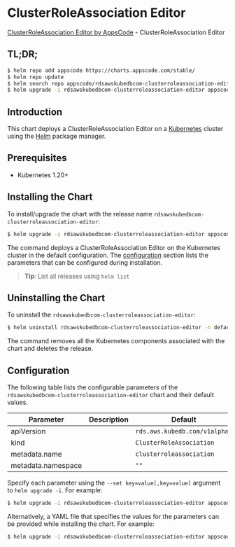 # ClusterRoleAssociation Editor

[ClusterRoleAssociation Editor by AppsCode](https://appscode.com) - ClusterRoleAssociation Editor

## TL;DR;

```bash
$ helm repo add appscode https://charts.appscode.com/stable/
$ helm repo update
$ helm search repo appscode/rdsawskubedbcom-clusterroleassociation-editor --version=v0.26.0
$ helm upgrade -i rdsawskubedbcom-clusterroleassociation-editor appscode/rdsawskubedbcom-clusterroleassociation-editor -n default --create-namespace --version=v0.26.0
```

## Introduction

This chart deploys a ClusterRoleAssociation Editor on a [Kubernetes](http://kubernetes.io) cluster using the [Helm](https://helm.sh) package manager.

## Prerequisites

- Kubernetes 1.20+

## Installing the Chart

To install/upgrade the chart with the release name `rdsawskubedbcom-clusterroleassociation-editor`:

```bash
$ helm upgrade -i rdsawskubedbcom-clusterroleassociation-editor appscode/rdsawskubedbcom-clusterroleassociation-editor -n default --create-namespace --version=v0.26.0
```

The command deploys a ClusterRoleAssociation Editor on the Kubernetes cluster in the default configuration. The [configuration](#configuration) section lists the parameters that can be configured during installation.

> **Tip**: List all releases using `helm list`

## Uninstalling the Chart

To uninstall the `rdsawskubedbcom-clusterroleassociation-editor`:

```bash
$ helm uninstall rdsawskubedbcom-clusterroleassociation-editor -n default
```

The command removes all the Kubernetes components associated with the chart and deletes the release.

## Configuration

The following table lists the configurable parameters of the `rdsawskubedbcom-clusterroleassociation-editor` chart and their default values.

|     Parameter      | Description |                 Default                  |
|--------------------|-------------|------------------------------------------|
| apiVersion         |             | <code>rds.aws.kubedb.com/v1alpha1</code> |
| kind               |             | <code>ClusterRoleAssociation</code>      |
| metadata.name      |             | <code>clusterroleassociation</code>      |
| metadata.namespace |             | <code>""</code>                          |


Specify each parameter using the `--set key=value[,key=value]` argument to `helm upgrade -i`. For example:

```bash
$ helm upgrade -i rdsawskubedbcom-clusterroleassociation-editor appscode/rdsawskubedbcom-clusterroleassociation-editor -n default --create-namespace --version=v0.26.0 --set apiVersion=rds.aws.kubedb.com/v1alpha1
```

Alternatively, a YAML file that specifies the values for the parameters can be provided while
installing the chart. For example:

```bash
$ helm upgrade -i rdsawskubedbcom-clusterroleassociation-editor appscode/rdsawskubedbcom-clusterroleassociation-editor -n default --create-namespace --version=v0.26.0 --values values.yaml
```
